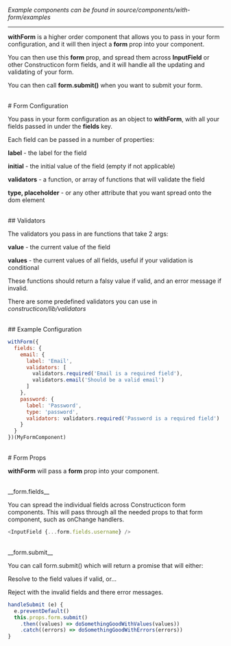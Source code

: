 _Example components can be found in source/components/with-form/examples_

---

__withForm__ is a higher order component that allows you to pass in your form configuration, and it will then inject a __form__ prop into your component.

You can then use this __form__ prop, and spread them across __InputField__ or other Constructicon form fields, and it will handle all the updating and validating of your form.

You can then call __form.submit()__ when you want to submit your form.

<br/>
# Form Configuration

You pass in your form configuration as an object to __withForm__, with all your fields passed in under the __fields__ key.

Each field can be passed in a number of properties:

**label** - the label for the field

**initial** - the initial value of the field (empty if not applicable)

**validators** - a function, or array of functions that will validate the field

**type, placeholder** - or any other attribute that you want spread onto the dom element

<br/>
## Validators

The validators you pass in are functions that take 2 args:

**value** - the current value of the field

**values** - the current values of all fields, useful if your validation is conditional

These functions should return a falsy value if valid, and an error message if invalid.

There are some predefined validators you can use in _constructicon/lib/validators_

<br/>
## Example Configuration

```javascript
withForm({
  fields: {
    email: {
      label: 'Email',
      validators: [
        validators.required('Email is a required field'),
        validators.email('Should be a valid email')
      ]
    },
    password: {
      label: 'Password',
      type: 'password',
      validators: validators.required('Password is a required field')
    }
  }
})(MyFormComponent)
```

<br/>
# Form Props

__withForm__ will pass a __form__ prop into your component.

<br/>
__form.fields__

You can spread the individual fields across Constructicon form components. This will pass through all the needed props to that form component, such as onChange handlers.

```javascript
<InputField {...form.fields.username} />
```

<br/>
__form.submit__

You can call form.submit() which will return a promise that will either:

Resolve to the field values if valid, or...

Reject with the invalid fields and there error messages.

```javascript
handleSubmit (e) {
  e.preventDefault()
  this.props.form.submit()
    .then((values) => doSomethingGoodWithValues(values))
    .catch((errors) => doSomethingGoodWithErrors(errors))
}
```
